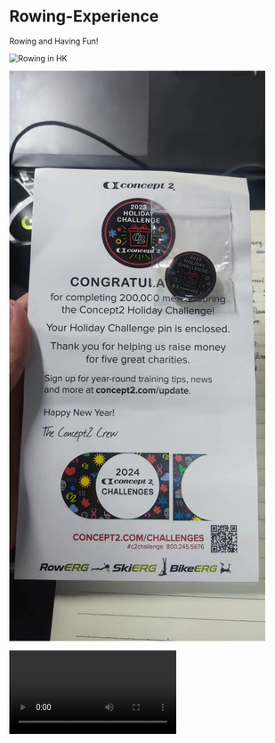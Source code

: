 # Rowing-Experience
Rowing and Having Fun!  

![Rowing in HK](./HK.png)  

![200k rowing record](./200k.jpg)  

![rowing training](./training.mp4)
